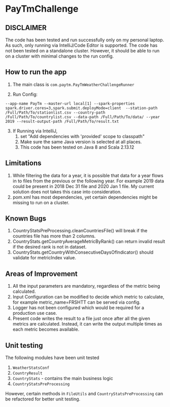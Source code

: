 # PayTmChallenge

## DISCLAIMER
The code has been tested and run successfully only on my personal laptop. As such, only running via IntelliJ/Code Editor is supported.
The code has not been tested on a standalone cluster. However, it should be able to run on a cluster with minimal changes to the run config.
## How to run the app
1. The main class is `com.paytm.PayTmWeatherChallengeRunner`

2. Run Config: 
```
--app-name PayTm --master-url local[1] --spark-properties spark.driver.cores=3,spark.submit.deployMode=client  --station-path /Full/Path/To/stationlist.csv --country-path /Full/Path/To/countrylist.csv --data-path /Full/Path/To/data/ --year 2019 --result-output-path /Full/Path/To/result.txt
```
3. If Running via IntelliJ, 
   1. set "Add dependencies with 'provided' scope to classpath"
   2. Make sure the same Java version is selected at all places. 
   3. This code has been tested on Java 8 and Scala 2.13.12
    

## Limitations
1. While filtering the data for a year, it is possible that data for a year flows in to files from the previous or the following year. For example 2019 data could be present in 2018 Dec 31 file and 2020 Jan 1 file. My current solution does not takes this case into consideration.
2.  pom.xml has most dependencies, yet certain dependencies might be missing to run on a cluster.

## Known Bugs
1. CountryStatsPreProcessing.cleanCountriesFile() will break if the countries file has more than 2 columns.
2. CountryStats.getCountryAverageMetricByRank() can return invalid result if the desired rank is not in dataset.
3. CountryStats.getCountryWithConsecutiveDaysOfIndicator() should validate for metricIndex value.

## Areas of Improvement
1. All the input parameters are mandatory, regardless of the metric being calculated.
2. Input Configuration can be modified to decide which metric to calculate, for example metric_name=FRSHTT can be served via config.
3. Logger has not been configured which would be required for a production use case.
4. Present code writes the result to a file just once after all the given metrics are calculated. Instead, it can write the output multiple times as each metric becomes available.

## Unit testing
The following modules have been unit tested
1. `WeatherStatsConf`
2. `CountryResult`
3. `CountryStats` - contains the main business logic
4. `CountryStatsPreProcessing`

However, certain methods in `FileUtils` and `CountryStatsPreProcessing` can be refactored for better unit testing.